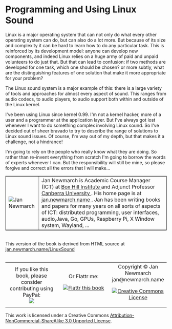 # Programming and Using Linux Sound

Linux is a major operating system that can not only do what every other operating system can do, but can also do a lot more. But because of its size and complexity it can be hard to learn how to do any particular task. This is reinforced by its development model: anyone can develop new components, and indeed Linux relies on a huge army of paid and unpaid volunteers to do just that. But that can lead to confusion: if two methods are developed for one task, which one should be chosen? or more subtly, what are the distinguishing features of one solution that make it more appropriate for your problem?

The Linux sound system is a major example of this: there is a large variety of tools and approaches for almost every aspect of sound. This ranges from audio codecs, to audio players, to audio support both within and outside of the Linux kernel.

I've been using Linux since kernel 0.99. I'm not a kernel hacker, more of a user and a programmer at the application layer. But I've always got lost whenever I want to do something complex involving Linux sound. So I've decided out of sheer bravado to try to describe the range of solutions to Linux sound issues. Of course, I'm way out of my depth, but that makes it a challenge, not a hindrance!

I'm going to rely on the people who really know what they are doing. So rather than re-invent everything from scratch I'm going to borrow the words of experts whenever I can. But the responsibility will still be mine, so please forgive and correct all the errors that I will make...



<table border="1">
<tr>
<td> 
   <img alt="Jan Newmarch" src="https://jan.newmarch.name/jan-medium-2010.jpg"> 
</td>
<td> Jan Newmarch is Academic Course Manager (ICT) at 
<a href="http://boxhill.edu.au"> Box Hill Institute </a>
and Adjunct Professor <a href="http://canberra.edu.au"> Canberra University </a>. 
His home page is at <a href="https://jan.newmarch.name"> jan.newmarch.name </a>. 
Jan has been writing books and papers for many years on all sorts of aspects of ICT: distributed programming, user interfaces, audio,Java, Go,  GPUs, Raspberry Pi, X Window system, Wayland, ...
</td>
</tr>
</table>

<div>
<br/>
This version of the book is derived from HTML source at
<a href="https://jan.newmarch.name/LinuxSound/">
   jan.newmarch.name/LinuxSound
</a>
<br/><br/>

<table   style="text-align:center">
<tr>
<td width="33%">
If you like this book, please consider 
<br/>
contributing using PayPal:

<br/>

<a href="https://www.paypal.com/cgi-bin/webscr?cmd=_donations&business=jan%40newmarch%2ename&lc=AU&item_name=LinuxSound&currency_code=AUD&bn=PP%2dDonationsBF%3abtn_donateCC_LG%2egif%3aNonHosted">

<img src="https://www.paypalobjects.com/WEBSCR-640-20110401-1/en_AU/i/btn/btn_donateCC_LG.gif">

</a>

<br/>
</td>
<td width="33%">
Or Flattr me:
<br/>
<a href="https://flattr.com/submit/auto?
  user_id=jannewmarch&url=http://jan.newmarch.name&
  title=Linux%20Sound&
  description=Programming%20and%20Using%20Linu%20 Sound&
  language=en_GB&tags=linux,sound,alsa,pulseaudio,JavaSound,MIDI&category=text">

<img src="https://api.flattr.com/button/flattr-badge-large.png" 
  alt="Flattr this book" />
</a>
</td>


</div>
<td width="33%">
Copyright © Jan Newmarch jan@newmarch.name 

<a rel="license" href="http://creativecommons.org/licenses/by-nc-nd/3.0/"><img alt="Creative Commons License" style="border-width:0" src="http://i.creativecommons.org/l/by-nc-sa/3.0/88x31.png" /></a>

</td>
</tr>
</table>

This work is licensed under a Creative Commons [Attribution-NonCommercial-ShareAlike 3.0 Unported License](http://creativecommons.org/licenses/by-nc-sa/3.0/).
